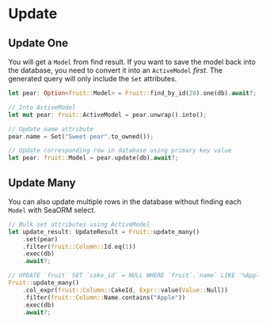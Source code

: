 # Update

## Update One

You will get a `Model` from find result. If you want to save the model back into the database, you need to convert it into an `ActiveModel` *first*. The generated query will only include the `Set` attributes.

```rust
let pear: Option<fruit::Model> = Fruit::find_by_id(28).one(db).await?;

// Into ActiveModel
let mut pear: fruit::ActiveModel = pear.unwrap().into();

// Update name attribute
pear.name = Set("Sweet pear".to_owned());

// Update corresponding row in database using primary key value
let pear: fruit::Model = pear.update(db).await?;
```

## Update Many

You can also update multiple rows in the database without finding each `Model` with SeaORM select.

```rust
// Bulk set attributes using ActiveModel
let update_result: UpdateResult = Fruit::update_many()
    .set(pear)
    .filter(fruit::Column::Id.eq(1))
    .exec(db)
    .await?;

// UPDATE `fruit` SET `cake_id` = NULL WHERE `fruit`.`name` LIKE '%Apple%'
Fruit::update_many()
    .col_expr(fruit::Column::CakeId, Expr::value(Value::Null))
    .filter(fruit::Column::Name.contains("Apple"))
    .exec(db)
    .await?;
```
